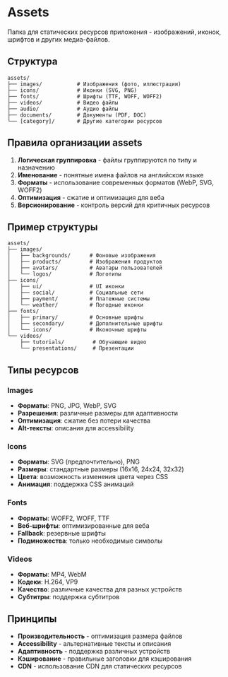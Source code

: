 # Assets

Папка для статических ресурсов приложения - изображений, иконок, шрифтов и других медиа-файлов.

## Структура

```
assets/
├── images/           # Изображения (фото, иллюстрации)
├── icons/            # Иконки (SVG, PNG)
├── fonts/            # Шрифты (TTF, WOFF, WOFF2)
├── videos/           # Видео файлы
├── audio/            # Аудио файлы
├── documents/        # Документы (PDF, DOC)
└── [category]/       # Другие категории ресурсов
```

## Правила организации assets

1. **Логическая группировка** - файлы группируются по типу и назначению
2. **Именование** - понятные имена файлов на английском языке
3. **Форматы** - использование современных форматов (WebP, SVG, WOFF2)
4. **Оптимизация** - сжатие и оптимизация для веба
5. **Версионирование** - контроль версий для критичных ресурсов

## Пример структуры

```
assets/
├── images/
│   ├── backgrounds/      # Фоновые изображения
│   ├── products/         # Изображения продуктов
│   ├── avatars/          # Аватары пользователей
│   └── logos/            # Логотипы
├── icons/
│   ├── ui/               # UI иконки
│   ├── social/           # Социальные сети
│   ├── payment/          # Платежные системы
│   └── weather/          # Погодные иконки
├── fonts/
│   ├── primary/          # Основные шрифты
│   ├── secondary/        # Дополнительные шрифты
│   └── icons/            # Иконочные шрифты
└── videos/
    ├── tutorials/         # Обучающие видео
    └── presentations/     # Презентации
```

## Типы ресурсов

### Images
- **Форматы**: PNG, JPG, WebP, SVG
- **Разрешения**: различные размеры для адаптивности
- **Оптимизация**: сжатие без потери качества
- **Alt-тексты**: описания для accessibility

### Icons
- **Форматы**: SVG (предпочтительно), PNG
- **Размеры**: стандартные размеры (16x16, 24x24, 32x32)
- **Цвета**: возможность изменения цвета через CSS
- **Анимация**: поддержка CSS анимаций

### Fonts
- **Форматы**: WOFF2, WOFF, TTF
- **Веб-шрифты**: оптимизированные для веба
- **Fallback**: резервные шрифты
- **Подмножества**: только необходимые символы

### Videos
- **Форматы**: MP4, WebM
- **Кодеки**: H.264, VP9
- **Качество**: различные качества для разных устройств
- **Субтитры**: поддержка субтитров

## Принципы

- **Производительность** - оптимизация размера файлов
- **Accessibility** - альтернативные тексты и описания
- **Адаптивность** - поддержка различных устройств
- **Кэширование** - правильные заголовки для кэширования
- **CDN** - использование CDN для статических ресурсов
